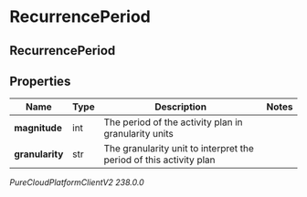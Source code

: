 # RecurrencePeriod

## RecurrencePeriod

## Properties

|Name | Type | Description | Notes|
|------------ | ------------- | ------------- | -------------|
| **magnitude** | int | The period of the activity plan in granularity units | |
| **granularity** | str | The granularity unit to interpret the period of this activity plan | |



_PureCloudPlatformClientV2 238.0.0_
